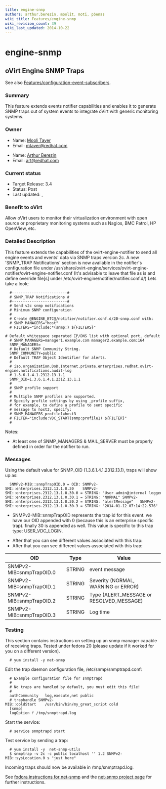 ```yaml
---
title: engine-snmp
authors: arthur.berezin, moolit, moti, pbenas
wiki_title: Features/engine-snmp
wiki_revision_count: 39
wiki_last_updated: 2014-10-22
---
```


# engine-snmp

## oVirt Engine SNMP Traps

See also [Features/configuration-event-subscribers](Features/configuration-event-subscribers).

### Summary

This feature extends events notifier capabilities and enables it to generate SNMP traps out of system events to integrate oVirt with generic monitoring systems.

### Owner

*   Name: [Mooli Tayer](User:mtayer)
*   Email: <mtayer@redhat.com>

<!-- -->

*   Name: [Arthur Berezin](User:aberezin)
*   Email: <art@redhat.com>

### Current status

*   Target Release: 3.4
*   Status: Post
*   Last updated: ,

### Benefit to oVirt

Allow oVirt users to monitor their virtualization environment with open source or proprietary monitoring systems such as Nagios, BMC Patrol, HP OpenView, etc.

### Detailed Description

This feature extends the capabilities of the ovirt-engine-notifier to send all engine events and events' data via SNMP traps version 2c.
 A new 'SNMP_TRAP Notifications' section is now available in the notifier's configuration file under
/usr/share/ovirt-engine/services/ovirt-engine-notifier/ovirt-engine-notifier.conf
(It's advisable to leave that file as is and define override file[s] under /etc/ovirt-engine/notifier/notifier.conf.d/) Lets take a look;

      #-------------------------#
      # SNMP_TRAP Notifications #
      #-------------------------#
      # Send v2c snmp notifications
      # Minimum SNMP configuration
      #
      # Create @ENGINE_ETC@/notifier/notifier.conf.d/20-snmp.conf with:
      # SNMP_MANAGERS="host"
      # FILTERS="include:*(snmp:) ${FILTERS}"
      # Default whitespace separated IP/DNS list with optional port, default is 162.
      # SNMP_MANAGERS=manager1.example.com manager2.example.com:164
      SNMP_MANAGERS=
      # Default SNMP Community String.
      SNMP_COMMUNITY=public
      # Default TRAP Object Identifier for alerts.
      #
      # iso.organization.DoD.Internet.private.enterprises.redhat.ovirt-engine.notifications.audit-log
      # 1.3.6.1.4.1.2312.13.1.1
      SNMP_OID=1.3.6.1.4.1.2312.13.1.1
      #
      # SNMP profile support
      #
      # Multiple SNMP profiles are supported.
      # Specify profile settings by using _profile suffix,
      # for example, to define a profile to sent specific
      # message to host3, specify:
      # SNMP_MANAGERS_profile1=host3
      # FILTER="include:VDC_START(snmp:profile1) ${FILTER}"
      #

Notes:

*   At least one of SNMP_MANAGERS & MAIL_SERVER must be properly defined in order for the notifier to run.

### Messages

Using the default value for SNMP_OID (1.3.6.1.4.1.2312.13.1), traps will show up as:

      SNMPv2-MIB::snmpTrapOID.0 = OID: SNMPv2-SMI::enterprises.2312.13.1.0.30    SNMPv2-SMI::enterprises.2312.13.1.0.30.0 = STRING: "User admin@internal logged in." SNMPv2-SMI::enterprises.2312.13.1.0.30.1 = STRING: "NORMAL" SNMPv2-SMI::enterprises.2312.13.1.0.30.2 = STRING: "alertMessage"   SNMPv2-SMI::enterprises.2312.13.1.0.30.3 = STRING: "2014-01-12 07:14:22.576"

*   SNMPv2-MIB::snmpTrapOID represents the trap id for this event. we have our OID appended with 0 (because this is an enterprise specific trap). finally 30 is appended as well. This value is specific to this trap type: USER_VDC_LOGIN.

<!-- -->

*   After that you can see different values associated with this trap:
*   After that you can see different values associated with this trap:

| OID                       | Type   | Value                                      |
|---------------------------|--------|--------------------------------------------|
| SNMPv2-MIB::snmpTrapOID.0 | STRING | event message                              |
| SNMPv2-MIB::snmpTrapOID.1 | STRING | Severity (NORMAL, WARNING or ERROR)        |
| SNMPv2-MIB::snmpTrapOID.2 | STRING | Type (ALERT_MESSAGE or RESOLVED_MESSAGE) |
| SNMPv2-MIB::snmpTrapOID.3 | STRING | Log time                                   |

### Testing

This section contains instructions on setting up an snmp manager capable of receiving traps.
Tested under fedora 20 (please update if it worked for you on a different version).

      # yum install -y net-snmp

Edit the trap daemon configuration file, /etc/snmp/snmptrapd.conf:

      # Example configuration file for snmptrapd
      #
      # No traps are handled by default, you must edit this file!
      #
      authCommunity   log,execute,net public
      # traphandle SNMPv2-MIB::coldStart    /usr/bin/bin/my_great_script cold
      [snmp]
      logOption f /tmp/snmptrapd.log

Start the service:

      # service snmptrapd start

Test service by sending a trap:

      # yum install -y  net-snmp-utils
      $ snmptrap -v 2c -c public localhost '' 1.2 SNMPv2-MIB::sysLocation.0 s "just here"

Incoming traps should now be available in /tmp/snmptrapd.log.

See [fodora instructions for net-snmp](http://docs.fedoraproject.org/en-US/Fedora/16/html/System_Administrators_Guide/sect-System_Monitoring_Tools-Net-SNMP-Configuring.html) and the [net-snmp project page](http://www.net-snmp.org/) for further instructions.
